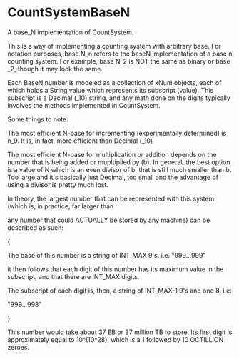 # CountSystemBaseN
A base_N implementation of CountSystem.


This is a way of implementing a counting system with arbitrary base. For notation purposes, base N_n refers to the baseN implementation of a base n counting system. For example, base N_2 is NOT the same as binary or base _2, though it may look the same.


Each BaseN number is modeled as a collection of kNum objects, each of which holds a String value which represents its subscript (value). This subscript is a Decimal (_10) string, and any math done on the digits typically involves the methods implemented in CountSystem.


Some things to note:


The most efficient N-base for incrementing (experimentally determined) is n_9. It is, in fact, more efficient than Decimal (_10)


The most efficient N-base for multiplication or addition depends on the number that is being added or mupltiplied by (b). In general, the best option is a value of N which is an even divisor of b, that is still much smaller than b. Too large and it's basically just Decimal, too small and the advantage of using a divisor is pretty much lost.


In theory, the largest number that can be represented with this system (which is, in practice, far larger than

any number that could ACTUALLY be stored by any machine) can be described as such:

{

The base of this number is a string of INT_MAX 9's. i.e. "999...999"
                                                          
it then follows that each digit of this number has its maximum value in the subscript, and that there are INT_MAX digits.

The subscript of each digit is, then, a string of INT_MAX-1 9's and one 8. i.e:

"999...998"

}

This number would take about 37 EB or 37 million TB to store. Its first digit is approximately equal to 10^(10^28), which is a 1 followed by 10 OCTILLION zeroes.
